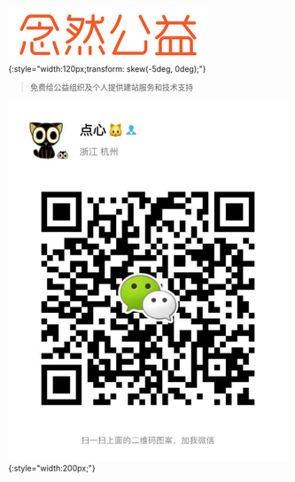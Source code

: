 ![nianran-org](./nianran-org-logo.png){:style="width:120px;transform: skew(-5deg, 0deg);"}

> 免费给公益组织及个人提供建站服务和技术支持

![Wechat](./WechatIMG601.jpeg){:style="width:200px;"}

